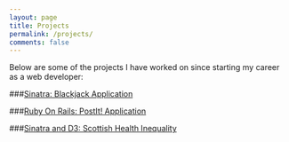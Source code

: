 ```yaml
---
layout: page
title: Projects
permalink: /projects/
comments: false
---
```


Below are some of the projects I have worked on since starting my career as a web developer:

###[Sinatra: Blackjack Application](http://knoxjeffrey-blackjack.herokuapp.com "Blackjack World")

###[Ruby On Rails: PostIt! Application](http://knoxjeffrey-postit.herokuapp.com "PostIt!")

###[Sinatra and D3: Scottish Health Inequality](http://scottish-health-inequality.herokuapp.com "Scottish Health Inequality")